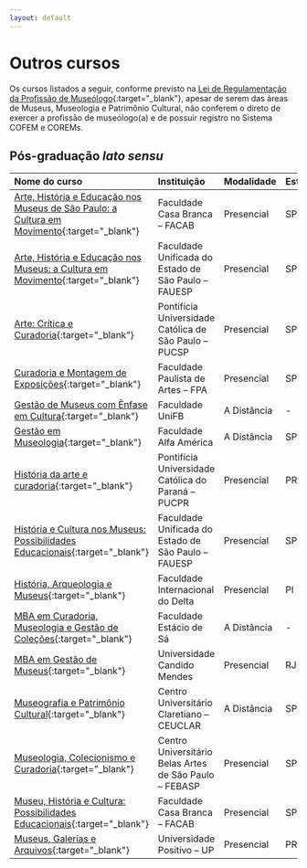 ```yaml
---
layout: default
---
```


# Outros cursos

Os cursos listados a seguir, conforme previsto na [Lei de Regulamentação da Profissão de Museólogo](http://www.planalto.gov.br/ccivil_03/Leis/L7287.htm){:target="_blank"}, apesar de serem das áreas de Museus, Museologia e Patrimônio Cultural, não conferem o direto de exercer a profissão de museólogo(a) e de possuir registro no Sistema COFEM e COREMs.

## Pós-graduação *lato sensu*

| Nome do curso | Instituição | Modalidade | Estado |
|:--------------|:------------|:-----------|:-------|
| [Arte, História e Educação nos Museus de São Paulo: a Cultura em Movimento](http://www.facab.edu.br/a-cultura-em-movimento/){:target="_blank"} | Faculdade Casa Branca – FACAB | Presencial | SP |
| [Arte, História e Educação nos Museus: a Cultura em Movimento](https://fauesp.com.br/presencial/){:target="_blank"} | Faculdade Unificada do Estado de São Paulo – FAUESP | Presencial | SP |
| [Arte: Crítica e Curadoria](https://www.pucsp.br/pos-graduacao/especializacao-e-mba/arte-critica-e-curadoria){:target="_blank"} | Pontifícia Universidade Católica de São Paulo – PUCSP | Presencial | SP | 
| [Curadoria e Montagem de Exposições](http://fpa.art.br/web/pos-graduacao-curadoria-e-montagem-de-exposicoes/){:target="_blank"} | Faculdade Paulista de Artes – FPA | Presencial | SP |
| [Gestão de Museus com Ênfase em Cultura](https://www.unibf.com.br/curso/pos-graduacao/gestao-e-politicas-publicas/gestao-publica/ead/gestao-de-museus-com-enfase-em-cultura){:target="_blank"} | Faculdade UniFB | A Distância | - |
| [Gestão em Museologia](https://cursos.faculdadealfamerica.edu.br/curso/pos-graduacao/gestao-mba/gestao-em-amuseologia){:target="_blank"} | Faculdade Alfa América | A Distância | SP |
| [História da arte e curadoria](https://www.pucpr.br/cursos-especializacao/historia-da-arte-e-curadoria/){:target="_blank"} | Pontifícia Universidade Católica do Paraná – PUCPR | Presencial | PR | 
| [História e Cultura nos Museus: Possibilidades Educacionais](https://fauesp.com.br/presencial/){:target="_blank"} | Faculdade Unificada do Estado de São Paulo – FAUESP | Presencial | SP |
| [História, Arqueologia e Museus](https://pos.deltafaculdade.edu.br/curso-categoria/educacao){:target="_blank"} | Faculdade Internacional do Delta | Presencial | PI |
| [MBA em Curadoria, Museologia e Gestão de Coleções](https://pos.estacio.br/){:target="_blank"} | Faculdade Estácio de Sá | A Distância | - |
| [MBA em Gestão de Museus](https://www.candidomendes.edu.br/cursos/pos-graduacao/mba-em-gestao-de-museus/){:target="_blank"} | Universidade Candido Mendes | Presencial | RJ |
| [Museografia e Patrimônio Cultural](https://claretiano.edu.br/pos-graduacao/museografia-e-patrimonio-cultural){:target="_blank"} | Centro Universitário Claretiano – CEUCLAR | A Distância | SP |
| [Museologia, Colecionismo e Curadoria](https://www.belasartes.br/pos-graduacao/?pagina=cursos&curso=museologia-e-curadoria){:target="_blank"} | Centro Universitário Belas Artes de São Paulo – FEBASP | Presencial | SP |
| [Museu, História e Cultura: Possibilidades Educacionais](http://www.facab.edu.br/possibilidade-educacionais/){:target="_blank"} | Faculdade Casa Branca – FACAB | Presencial | SP |
| [Museus, Galerias e Arquivos](https://universidade.up.edu.br/pos-graduacao/museus-galerias-e-arquivos/){:target="_blank"} | Universidade Positivo – UP | Presencial | PR |
